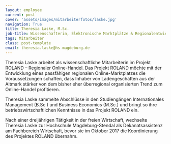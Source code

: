 ```yaml
---
layout: employee
current: post
cover: 'assets/images/mitarbeiterfotos/laske.jpg'
navigation: True
title: Theresia Laske, M.Sc.
job-title: Wissenschafterin, Elektronische Marktplätze & Regionalentwicklung
tags: Mitarbeiter
class: post-template
email: theresia.laske@hs-magdeburg.de
---
```

  
Theresia Laske arbeitet als wissenschaftliche Mitarbeiterin im Projekt ROLAND – Regionaler Online-Handel. Das Projekt ROLAND möchte mit der Entwicklung eines passfähigen regionalen Online-Marktplatzes die Voraussetzungen schaffen, dass Inhaber von Ladengeschäften aus der Altmark stärker von dem bisher eher überregional organisierten Trend zum Online-Handel profitieren.

Theresia Laske sammelte Abschlüsse in den Studiengängen Internationales Management (B.Sc.) und Business Economics (M.Sc.) und bringt so ihre betriebswirtschaftlichen Kenntnisse in das Projekt ROLAND ein.

Nach einer dreijährigen Tätigkeit in der freien Wirtschaft, wechselte Theresia Laske zur Hochschule Magdeburg-Stendal als Dekanatsassistenz am Fachbereich Wirtschaft, bevor sie im Oktober 2017 die Koordinierung des Projektes ROLAND übernahm.



